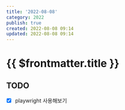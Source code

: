 ```yaml
---
title: '2022-08-08'
category: 2022
publish: true
created: 2022-08-08 09:14
updated: 2022-08-08 09:14
---
```


# {{ $frontmatter.title }}

## TODO

- [x] playwright 사용해보기
